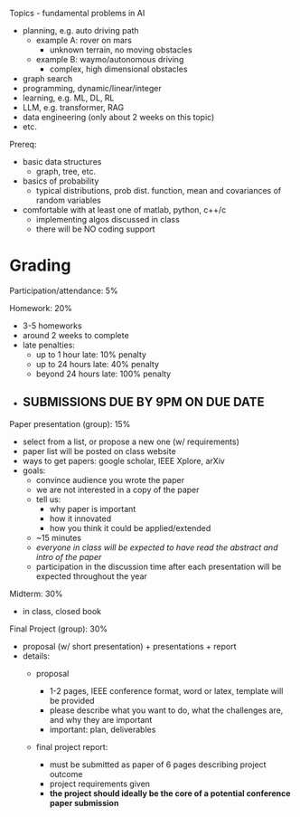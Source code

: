 Topics - fundamental problems in AI
- planning, e.g. auto driving path
	- example A: rover on mars
		- unknown terrain, no moving obstacles
	- example B: waymo/autonomous driving
		- complex, high dimensional obstacles
- graph search
- programming, dynamic/linear/integer
- learning, e.g. ML, DL, RL
- LLM, e.g. transformer, RAG
- data engineering (only about 2 weeks on this topic)
- etc.

Prereq:
- basic data structures
	- graph, tree, etc.
- basics of probability
	- typical distributions, prob dist. function, mean and covariances of random variables
- comfortable with at least one of matlab, python, c++/c
	- implementing algos discussed in class
	- there will be NO coding support

# Grading
Participation/attendance: 5%

Homework: 20%
- 3-5 homeworks
- around 2 weeks to complete
- late penalties:
	- up to 1 hour late: 10% penalty
	- up to 24 hours late: 40% penalty
	- beyond 24 hours late: 100% penalty
- ## SUBMISSIONS DUE BY 9PM ON DUE DATE

Paper presentation (group): 15%
- select from a list, or propose a new one (w/ requirements)
- paper list will be posted on class website
- ways to get papers: google scholar, IEEE Xplore, arXiv
- goals:
	- convince audience you wrote the paper
	- we are not interested in a copy of the paper
	- tell us:
		- why paper is important
		- how it innovated
		- how you think it could be applied/extended
	- ~15 minutes
	- *everyone in class will be expected to have read the abstract and intro of the paper*
	- participation in the discussion time after each presentation will be expected throughout the year

Midterm: 30%
- in class, closed book

Final Project (group): 30%
- proposal (w/ short presentation) + presentations + report
- details:
	- proposal
		- 1-2 pages, IEEE conference format, word or latex, template will be provided
		- please describe what you want to do, what the challenges are, and why they are important
		- important: plan, deliverables

	- final project report: 
		- must be submitted as paper of 6 pages describing project outcome
		- project requirements given
		- **the project should ideally be the core of a potential conference paper submission**
